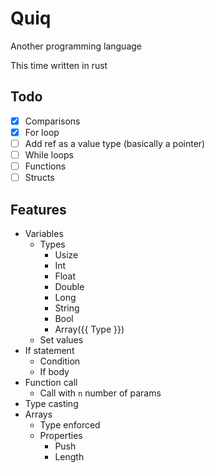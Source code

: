 # Quiq

Another programming language

This time written in rust

## Todo

- [x] Comparisons
- [x] For loop
- [ ] Add ref as a value type (basically a pointer)
- [ ] While loops
- [ ] Functions
- [ ] Structs

## Features

- Variables
  - Types
    - Usize
    - Int
    - Float
    - Double
    - Long
    - String
    - Bool
    - Array({{ Type }})
  - Set values
- If statement
  - Condition
  - If body
- Function call
  - Call with `n` number of params
- Type casting
- Arrays
  - Type enforced
  - Properties
    - Push
    - Length
